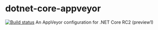 # dotnet-core-appveyor
[![Build status](https://ci.appveyor.com/api/projects/status/6ntcjnbqnu5wlvmw?svg=true)](https://ci.appveyor.com/project/StevenLiekens/dotnet-core-appveyor)
An AppVeyor configuration for .NET Core RC2 (preview1)
